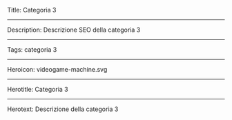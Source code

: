 Title: Categoria 3

----

Description: Descrizione SEO della categoria 3

----

Tags: categoria 3

----

Heroicon: videogame-machine.svg

----

Herotitle: Categoria 3

----

Herotext: Descrizione della categoria 3
